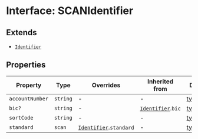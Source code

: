 # Interface: SCANIdentifier

## Extends

- [`Identifier`](/docs/packages/sdk/interfaces/Identifier.md)

## Properties

| Property | Type | Overrides | Inherited from | Defined in |
| ------ | ------ | ------ | ------ | ------ |
| `accountNumber` | `string` | - | - | [types.ts:350](https://github.com/monerium/js-monorepo/blob/main/packages/sdk/src/types.ts#L350) |
| `bic?` | `string` | - | [`Identifier`](/docs/packages/sdk/interfaces/Identifier.md).`bic` | [types.ts:202](https://github.com/monerium/js-monorepo/blob/main/packages/sdk/src/types.ts#L202) |
| `sortCode` | `string` | - | - | [types.ts:349](https://github.com/monerium/js-monorepo/blob/main/packages/sdk/src/types.ts#L349) |
| `standard` | `scan` | [`Identifier`](/docs/packages/sdk/interfaces/Identifier.md).`standard` | - | [types.ts:348](https://github.com/monerium/js-monorepo/blob/main/packages/sdk/src/types.ts#L348) |
